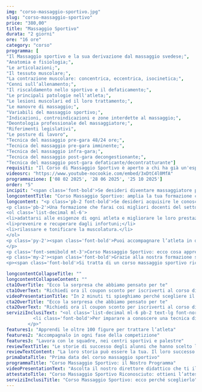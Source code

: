 ```yaml
---
img: "corso-massaggio-sportivo.jpg"
slug: "corso-massaggio-sportivo"
price: "380,00"
title: "Massaggio Sportivo"
durata: "2 giorni"
ore: "16 ore"
category: "corso"
programma: [
"Il Massaggio sportivo e la sua derivazione dal massaggio svedese;",
"Anatomia e fisiologia;",
"Le articolazioni;",
"Il tessuto muscolare;",
"La contrazione muscolare: concentrica, eccentrica, isocinetica;",
"Cenni sull’allenamento;",
"Il riscaldamento nello sportivo e il defaticamento;",
"Le principali patologie nell'atleta;",
"Le lesioni muscolari ed il loro trattamento;",
"Le manovre di massaggio;",
"Variabili del massaggio sportivo;",
"Indicazioni, controindicazioni e zone interdette al massaggio;",
"Deontologia professionale del massaggiatore;",
"Riferimenti legislativi",
"Le posture di lavoro",
"Tecnica del massaggio pre-gara 48/24 ore;",
"Tecnica del massaggio pre-gara imminente;",
"Tecnica del massaggio infra-gara;",
"Tecnica del massaggio post-gara decongestionante;",
"Tecnica del massaggio post-gara defaticante/decontratturante"]
requisiti: "Il Corso di Massaggio Sportivo è aperto a chi ha già un'esperienza di base precedente e soprattutto una conoscenza delle tecniche occidentali del Massaggio Classico Svedese, quali sfioramento, frizioni, impastamento, vibrazione e percussioni, in tutte le loro varianti. È consigliabile avere anche conoscenza del Massaggio Decontratturante."
videosrc: "https://www.youtube-nocookie.com/embed/3xDtC4l0MfA"
programmazione: ['08 02 2025', '28 06 2025', '25 10 2025']   
order: "5"
incipit: "<span class='font-bold'>Se desideri diventare massaggiatore professionista non puoi non conoscere questa tecnica di massaggio</span>. <span class='block py-2'>Scopri subito come accedere al corso massaggio sportivo.</span>"
longcontentTitle: "Corso Massaggio Sportivo: amplia la tua formazione con noi"            
longcontent: "<p class='pb-2 font-bold'>Se desideri acquisire le conoscenze e le competenze fondamentali per accompagnare gli atleti in ogni fase della loro prestazione agonistica e non il corso di massaggio sportivo è quello più giusto per te.</p>
<p class='pb-2'>Una formazione che farai coi migliori docenti del settore che ti illustreranno una tecnica in grado di: </p>
<ol class='list-decimal ml-6'>
<li>adattarsi alle esigenze di ogni atleta e migliorare le loro prestazioni;</li>
<li>prevenire e recuperare dagli infortuni;</li>
<li>rilassare e tonificare la muscolatura.</li>
</ol>
<p class='py-2'><span class='font-bold'>Puoi accompagnare l’atleta in ogni fase della competizione, che sia pre, infra e post gara</span>. E non solo: puoi assistere tutti gli sportivi che non competono a livello agonistico ma che amano lo sport in ogni sua sfumatura. 
</p>
<p class='font-semibold mt-3'>Corso Massaggio Sportivo: ecco cosa apprenderai</p>
<p class='my-2'><span class='font-bold'>Grazie alla nostra formazione sarai in grado di praticare un massaggio sportivo efficace e sicuro</span>, ottenendo un’azione preventiva e curativa su tutto il sistema muscolo-scheletrico.</p>
<p><span class='font-bold'>Si tratta di un corso massaggio sportivo riconosciuto che ti offrirà molte opportunità di impiego, come lavorare con le squadre sportive, nei centri benessere</span>, o aprire uno studio di massaggio dove potrai soddisfare i bisogni di tanti atleti e persone sportive.</p>"

longcontentCollapseTitle: ""
longcontentCollapseContent: ""
cta1OverTitle: "Ecco la sorpresa che abbiamo pensato per te"
cta1OverText: "Richiedi ora il coupon sconto per iscriverti al corso di massaggio sportivo"
videoPresentationTitle: "In 2 minuti ti spieghiamo perché scegliere il corso di massaggio sportivo"
cta2OverTitle: "Ecco la sorpresa che abbiamo pensato per te"
cta2OverText: "Richiedi ora il coupon sconto per iscriverti al corso di massaggio sportivo"
serviziInclusiText: "<ol class='list-decimal ml-6 pb-2 text-lg font-normal text-gray-500 lg:text-xl sm:px-12 lg:px-48'>
          <li class='font-bold'>Per imparare a conoscere una tecnica di massaggio tra le più richieste nei centri sportivi e nelle palestre.</li><li>Per seguire l’atleta e lo sportivo in ogni fase della sua competizione e per ogni sua esigenza.</li><li><span class='font-bold'>Per comprendere di cosa ha bisogno la persona che si rivolge a te</span> richiedendoti un massaggio sportivo.</li></ol> <p class='pb-2 text-lg text-gray-500 lg:text-xl sm:px-16 lg:px-48 text-justify font-bold'>Tutto questo potrai farlo scegliendo la formazione che abbiamo pensato per te.</p> <p class='pb-2 text-lg font-normal text-gray-500 lg:text-xl sm:px-16 lg:px-48 text-justify'>Cosa aspetti? <span class='font-bold'>Chiedi subito maggiori informazioni</span> sul corso di massaggio sportivo. 
        </p>"
features1: "Apprendi le oltre 100 figure per trattare l’atleta"
features2: "Accompagnalo in ogni fase della competizione"
features3: "Lavora con le squadre, nei centri sportivi e palestre"      
reviewTextTitle: "Le storie di successo degli alunni che hanno scelto la nostra scuola di massaggio"        
reviewTextContent: "La loro storia può essere la tua. Il loro successo puoi ottenerlo anche tu.<span class='block py-2'>Cosa aspetti? Scegli anche tu di essere finalmente felice del lavoro che scegli.</span>"    
primaDataTitle: "Prima data del corso massaggio sportivo"      
programmaTitle: "Corso Massaggio Sportivo: il Nostro Programma"        
videoPresentationText: "Ascolta il nostro direttore didattico che ti illustra i vantaggi di scegliere un corso massaggio sportivo riconosciuto grazie al quale potrai formarti professionalmente."  
attestatoTitle: "Corso Massaggio Sportivo Riconosciuto: ottieni l’attestato di specializzazione"
serviziInclusiTitle: "Corso Massaggio Sportivo: ecco perché sceglierlo"
---
```

